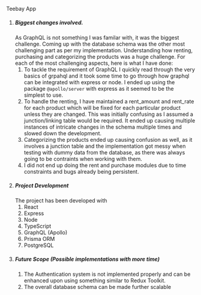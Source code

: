 Teebay App

1. ##### Biggest changes involved.
    As GraphQL is not something I was familar with, it was the biggest challenge. Coming up with the database schema was the other most challenging part as per my implementation. Understanding how renting, purchasing and categorizing the products was a huge challenge. For each of the most challenging aspects, here is what I have done:
    1. To tackle the requirement of GraphQL I quickly read through the very basics of grpahql and it took some time to go through how graphql can be integrated with express or node. I ended up using the package `@apollo/server` with express as it seemed to be the simplest to use.
    2. To handle the renting, I have maintained a rent_amount and rent_rate for each product which will be fixed for each particular product unless they are changed. This was initially confusing as I assumed a junction/linking table would be required. It ended up causing multiple instances of intricate changes in the schema multiple times and slowed down the development.
    3. Categorizing the products ended up causing confusion as well, as it involves a junction table and the implementation got messy when testing with dummy data from the database, as there was always going to be contraints when working with them.
    4. I did not end up doing the rent and purchase modules due to time constraints and bugs already being persistent.
2. ##### Project Development
    The project has been developed with
    1. React
    2. Express
    3. Node
    4. TypeScript
    5. GraphQL (Apollo)
    6. Prisma ORM
    7. PostgreSQL
3. ##### Future Scope (Possible implementations with more time)
    1. The Authentication system is not implemented properly and can be enhanced upon using something similar to Redux Toolkit.
    2. The overall database schema can be made further scalable
